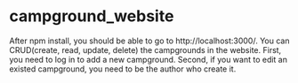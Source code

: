 # campground_website
After npm install, you should be able to go to http://localhost:3000/.
You can CRUD(create, read, update, delete) the campgrounds in the website.
First, you need to log in to add a new campground.
Second, if you want to edit an existed campground, you need to be the author who create it.
